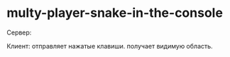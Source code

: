 # multy-player-snake-in-the-console

Сервер:


Клиент:
    отправляет нажатые клавиши.
    получает видимую область.